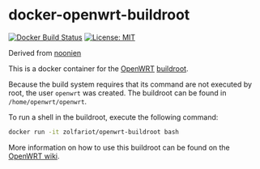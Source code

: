 docker-openwrt-buildroot
========================
[![Docker Build Status](https://img.shields.io/docker/build/zolfariot/openwrt-buildroot.svg)](https://hub.docker.com/r/zolfariot/openwrt-buildroot)
[![License: MIT](http://img.shields.io/badge/license-MIT-blue.svg?style=flat-square)](https://github.com/zolfariot/docker-openwrt-buildroot/blob/master/LICENSE)

Derived from [noonien](https://github.com/noonien/docker-openwrt-buildroot)

This is a docker container for the [OpenWRT](https://openwrt.org/)
[buildroot](http://wiki.openwrt.org/doc/howto/buildroot.exigence).

Because the build system requires that its command are not executed by root,
the user `openwrt` was created. The buildroot can be found in
`/home/openwrt/openwrt`.

To run a shell in the buildroot, execute the following command:
```sh
docker run -it zolfariot/openwrt-buildroot bash
```

More information on how to use this buildroot can be found on the
[OpenWRT wiki](http://wiki.openwrt.org/doc/howto/build).
